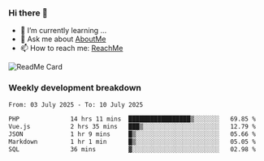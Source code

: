 ### Hi there 👋

- 🌱 I’m currently learning ...
- 💬 Ask me about [AboutMe](https://www.itzcy.com/about)
- 📫 How to reach me: [ReachMe](https://www.itzcy.com/about)

![ReadMe Card](https://github-readme-stats-ten-gilt.vercel.app/api?username=SuperChenYun&show_icons=true&title_color=fff&icon_color=79ff97&text_color=9f9f9f&bg_color=151515&hide_border=true)

### Weekly development breakdown
<!--START_SECTION:waka-->

```txt
From: 03 July 2025 - To: 10 July 2025

PHP              14 hrs 11 mins  █████████████████▒░░░░░░░   69.85 %
Vue.js           2 hrs 35 mins   ███▒░░░░░░░░░░░░░░░░░░░░░   12.79 %
JSON             1 hr 9 mins     █▒░░░░░░░░░░░░░░░░░░░░░░░   05.66 %
Markdown         1 hr 1 min      █▒░░░░░░░░░░░░░░░░░░░░░░░   05.05 %
SQL              36 mins         ▓░░░░░░░░░░░░░░░░░░░░░░░░   02.98 %
```

<!--END_SECTION:waka-->
